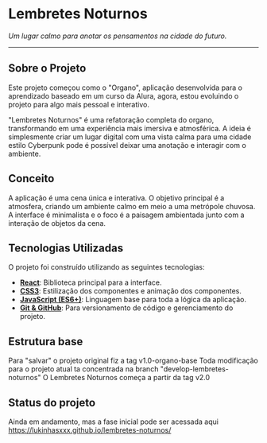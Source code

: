 # Lembretes Noturnos


_Um lugar calmo para anotar os pensamentos na cidade do futuro._

---

## Sobre o Projeto

Este projeto começou como o "Organo", aplicação desenvolvida para o aprendizado baseado em um curso da Alura, agora, estou evoluindo o projeto para algo mais pessoal e interativo.

"Lembretes Noturnos" é uma refatoração completa do organo, transformando em uma experiência mais imersiva e atmosférica.
A ideia é simplesmente criar um lugar digital com uma vista calma para uma cidade estilo Cyberpunk pode é possível deixar uma anotação e interagir com o ambiente.

## Conceito

A aplicação é uma cena única e interativa. O objetivo principal é a atmosfera, criando um ambiente calmo em meio a uma metrópole chuvosa.
A interface é minimalista e o foco é a paisagem ambientada junto com a interação de objetos da cena.

##  Tecnologias Utilizadas

O projeto foi construído utilizando as seguintes tecnologias:

* **[React](https://reactjs.org/)**: Biblioteca principal para a interface.
* **[CSS3](https://developer.mozilla.org/pt-BR/docs/Web/CSS)**: Estilização dos componentes e animação dos componentes.
* **[JavaScript (ES6+)](https://www.javascript.com/)**: Linguagem base para toda a lógica da aplicação.
* **[Git & GitHub](https://github.com/)**: Para versionamento de código e gerenciamento do projeto.

## Estrutura base
Para "salvar" o projeto original fiz a tag v1.0-organo-base
Toda modificação para o projeto atual ta concentrada na branch "develop-lembretes-noturnos"
O Lembretes Noturnos começa a partir da tag v2.0

## Status do projeto

Ainda em andamento, mas a fase inicial pode ser acessada aqui https://lukinhasxxx.github.io/lembretes-noturnos/
